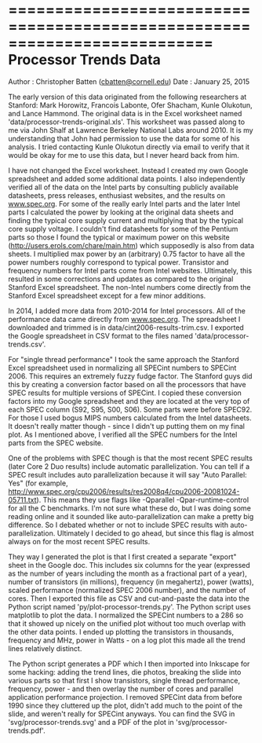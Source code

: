 ==========================================================================
Processor Trends Data
==========================================================================
Author : Christopher Batten (cbatten@cornell.edu)
Date   : January 25, 2015

The early version of this data originated from the following researchers
at Stanford: Mark Horowitz, Francois Labonte, Ofer Shacham, Kunle
Olukotun, and Lance Hammond. The original data is in the Excel worksheet
named 'data/processor-trends-original.xls'. This worksheet was passed
along to me via John Shalf at Lawrence Berkeley National Labs around
2010. It is my understanding that John had permission to use the data for
some of his analysis. I tried contacting Kunle Olukotun directly via
email to verify that it would be okay for me to use this data, but I
never heard back from him.

I have not changed the Excel worksheet. Instead I created my own Google
spreadsheet and added some additional data points. I also independently
verified all of the data on the Intel parts by consulting publicly
available datasheets, press releases, enthusiast websites, and the
results on www.spec.org. For some of the really early Intel parts and the
later Intel parts I calculated the power by looking at the original data
sheets and finding the typical core supply current and multiplying that
by the typical core supply voltage. I couldn't find datasheets for some
of the Pentium parts so those I found the typical or maximum power on
this website (http://users.erols.com/chare/main.htm) which supposedly is
also from data sheets. I multiplied max power by an (arbitrary) 0.75
factor to have all the power numbers roughly correspond to typical power.
Transistor and frequency numbers for Intel parts come from Intel
websites. Ultimately, this resulted in some corrections and updates as
compared to the original Stanford Excel spreadsheet. The non-Intel
numbers come directly from the Stanford Excel spreadsheet except for a
few minor additions.

In 2014, I added more data from 2010-2014 for Intel processors. All of
the performance data came directly from www.spec.org. The spreadsheet I
downloaded and trimmed is in data/cint2006-results-trim.csv. I exported
the Google spreadsheet in CSV format to the files named
'data/processor-trends.csv'.

For "single thread performance" I took the same approach the Stanford
Excel spreadsheet used in normalizing all SPECint numbers to SPECint
2006. This requires an extremely fuzzy fudge factor. The Stanford guys
did this by creating a conversion factor based on all the processors that
have SPEC results for multiple versions of SPECint. I copied these
conversion factors into my Google spreadsheet and they are located at the
very top of each SPEC column (S92, S95, S00, S06). Some parts were before
SPEC92. For those I used bogus MIPS numbers calculated from the Intel
datasheets. It doesn't really matter though - since I didn't up putting
them on my final plot. As I mentioned above, I verified all the SPEC
numbers for the Intel parts from the SPEC website.

One of the problems with SPEC though is that the most recent SPEC results
(later Core 2 Duo results) include automatic parallelization. You can
tell if a SPEC result includes auto parallelization because it will say
"Auto Parallel: Yes" (for example,
http://www.spec.org/cpu2006/results/res2008q4/cpu2006-20081024-05711.txt).
This means they use flags like -Qparallel -Qpar-runtime-control for all
the C benchmarks. I'm not sure what these do, but I was doing some
reading online and it sounded like auto-parallelization can make a pretty
big difference. So I debated whether or not to include SPEC results with
auto-parallelization. Ultimately I decided to go ahead, but since this
flag is almost always on for the most recent SPEC results.

They way I generated the plot is that I first created a separate "export"
sheet in the Google doc. This includes six columns for the year
(expressed as the number of years including the month as a fractional
part of a year), number of transistors (in millions), frequency (in
megahertz), power (watts), scaled performance (normalized SPEC 2006
number), and the number of cores. Then I exported this file as CSV and
cut-and-paste the data into the Python script named
'py/plot-processor-trends.py'. The Python script uses matplotlib to plot
the data. I normalized the SPECint numbers to a 286 so that it showed up
nicely on the unified plot without too much overlap with the other data
points. I ended up plotting the transistors in thousands, frequency and
MHz, power in Watts - on a log plot this made all the trend lines
relatively distinct.

The Python script generates a PDF which I then imported into Inkscape for
some hacking: adding the trend lines, die photos, breaking the slide into
various parts so that first I show transistors, single thread
performance, frequency, power - and then overlay the number of cores and
parallel application performance projection. I removed SPECint data from
before 1990 since they cluttered up the plot, didn't add much to the
point of the slide, and weren't really for SPECint anyways. You can find
the SVG in 'svg/processor-trends.svg' and a PDF of the plot in
'svg/processor-trends.pdf'.

